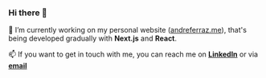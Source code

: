 ### Hi there 👋

🔭 I’m currently working on my personal website ([andreferraz.me](https://www.andreferraz.me)), that's being developed gradually with **Next.js** and **React**.

📫 If you want to get in touch with me, you can reach me on [**LinkedIn**](https://www.linkedin.com/in/andre-ferraz-developer/) or via [**email**](andre.d.f.182@hotmail.com)
<!--
**andreferraz/andreferraz** is a ✨ _special_ ✨ repository because its `README.md` (this file) appears on your GitHub profile.

Here are some ideas to get you started:

- 🔭 I’m currently working on ...
- 🌱 I’m currently learning ...
- 👯 I’m looking to collaborate on ...
- 🤔 I’m looking for help with ...
- 💬 Ask me about ...
- 📫 How to reach me: ...
- 😄 Pronouns: ...
- ⚡ Fun fact: ...
-->
